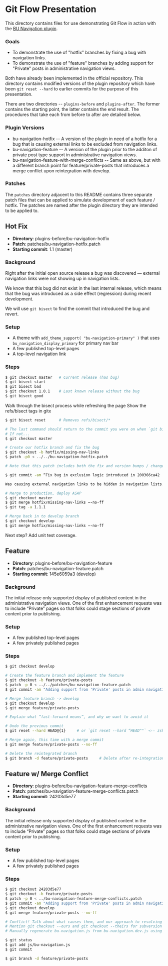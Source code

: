 # Git Flow Presentation

This directory contains files for use demonstrating Git Flow in action with the [BU Navigation plugin](https://github.com/bu-ist/bu-navigation).

### Goals

* To demonstrate the use of "hotfix" branches by fixing a bug with navigation links.
* To demonstrate the use of "feature" branches by adding support for "Private" posts in administrative navigation views.

Both have already been implemented in the official repository. This directory contains modified versions of the plugin repository which have been `git reset --hard` to earlier commits for the purpose of this presentation.

There are two directories -- `plugins-before` and `plugins-after`. The former contains the starting point, the latter contains the end result. The procedures that take each from before to after are detailed below.

### Plugin Versions

* bu-navigation-hotfix -- A version of the plugin in need of a hotfix for a bug that is causing external links to be excluded from navigation links.
* bu-navigation-feature -- A version of the plugin prior to the additon of private post type support in administrative navigation views.
* bu-navigation-feature-with-merge-conflicts -- Same as above, but with a different branch point for feature/private-posts that introduces a merge conflict upon reintegration with develop.

### Patches

The `patches` directory adjacent to this README contains three separate patch files that can be applied to simulate development of each feature / hotfix. The patches are named after the plugin directory they are intended to be applied to.

## Hot Fix

* **Directory**: plugins-before/bu-navigation-hotfix
* **Patch**: patches/bu-navigation-hotfix.patch
* **Starting commit**: 1.1 (master)

### Background

Right after the initial open source release a bug was discovered — external navigation links were not showing up in navigation lists.

We know that this bug did not exist in the last internal release, which means that the bug was introduced as a side effect (regression) during recent development.

We will use `git bisect` to find the commit that introduced the bug and revert.

### Setup

* A theme with `add_theme_support( "bu-navigation-primary" )` that uses `bu_navigation_display_primary` for primary nav bar
* A few published top-level pages
* A top-level navigation link

### Steps

```bash
$ git checkout master   # Current release (has bug)
$ git bisect start
$ git bisect bad
$ git checkout 1.0.1    # Last known release without the bug
$ git bisect good
```

Walk through the bisect process while refreshing the page
Show the refs/bisect tags in gitx

```bash
$ git bisect reset      # Removes refs/bisect/*

# The last command should return to the commit you were on when `git bisect start` was issued
# If not...
$ git checkout master

# Create our hotfix branch and fix the bug
$ git checkout -b hotfix/missing-nav-links
$ patch -p0 < ../../bu-navigation-hotfix.patch

# Note that this patch includes both the fix and version bumps / changelog

$ git commit -am “Fix bug in exclusion logic introduced in 200366ca42

Was causing external navigation links to be hidden in navigation lists.”

# Merge to production, deploy ASAP
$ git checkout master
$ git merge hotfix/missing-nav-links —-no-ff
$ git tag -a 1.1.1

# Merge back in to develop branch
$ git checkout develop
$ git merge hotfix/missing-nav-links —-no-ff
```

Next step?  Add unit test coverage.

## Feature

* **Directory**: plugins-before/bu-navigation-feature
* **Patch**: patches/bu-navigation-feature.patch
* **Starting commit**: 145e6059a3 (develop)

### Background

The initial release only supported display of published content in the administrative navigation views.
One of the first enhancement requests was to include “Private” pages so that folks could stage sections of private content prior to publishing.

### Setup

* A few published top-level pages
* A few privately published pages

### Steps

```bash
$ git checkout develop

# Create the feature branch and implement the feature
$ git checkout -b feature/private-posts
$ patch -p 0 < ../../patches/bu-navigation-feature.patch
$ git commit -am "Adding support from 'Private' posts in admin navigation views"

# Merge feature branch -> develop
$ git checkout develop
$ git merge feature/private-posts

# Explain what “fast-forward means”, and why we want to avoid it

# Undo the previous commit
$ git reset --hard HEAD@{1}     # or `git reset --hard “HEAD^"` <-- zsh requires quotes due to ^

# Merge again, this time with a merge commit
$ git merge feature/private-posts --no-ff

# Delete the reintegrated branch
$ git branch -d feature/private-posts     # Delete after re-integration, no longer needed
```

## Feature w/ Merge Conflict

* **Directory**: plugins-before/bu-navigation-feature-merge-conflicts
* **Patch**: patches/bu-navigation-feature-merge-conflicts.patch
* **Starting commit**: 24203d5e77

### Background

The initial release only supported display of published content in the administrative navigation views.
One of the first enhancement requests was to include “Private” pages so that folks could stage sections of private content prior to publishing.

### Setup

* A few published top-level pages
* A few privately published pages

### Steps

```bash
$ git checkout 24203d5e77
$ git checkout -b feature/private-posts
$ patch -p 0 < ../bu-navigation-feature-merge-conflicts.patch
$ git commit -am "Adding support from 'Private' posts in admin navigation views"
$ git checkout develop
$ git merge feature/private-posts --no-ff

# Conflict! Talk about what causes them, and our approach to resolving them.
# Mention git checkout --ours and git checkout --theirs for subversion folks
# Manually regenerate bu-navigation.js from bu-navigation.dev.js using http://closure-compiler.appspot.com/home

$ git status
$ git add js/bu-navigation.js
$ git commit

$ git branch -d feature/private-posts
```

